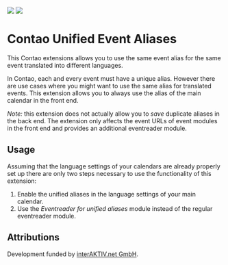 [![](https://img.shields.io/packagist/v/inspiredminds/contao-unified-event-aliases.svg)](https://packagist.org/packages/inspiredminds/contao-unified-event-aliases)
[![](https://img.shields.io/packagist/dt/inspiredminds/contao-unified-event-aliases.svg)](https://packagist.org/packages/inspiredminds/contao-unified-event-aliases)

Contao Unified Event Aliases
===========================

This Contao extensions allows you to use the same event alias for the same event translated into different languages.

In Contao, each and every event must have a unique alias. However there are use cases where you might want to use the same alias for translated events. This extension allows you to always use the alias of the main calendar in the front end.

_Note:_ this extension does not actually allow you to _save_ duplicate aliases in the back end. The extension only affects the event URLs of event modules in the front end and provides an additional eventreader module.

## Usage

Assuming that the language settings of your calendars are already properly set up there are only two steps necessary to use the functionality of this extension:

1. Enable the unified aliases in the language settings of your main calendar.
2. Use the _Eventreader for unified aliases_ module instead of the regular eventreader module.

## Attributions

Development funded by [interAKTIV.net GmbH](https://www.interaktiv.net/).
